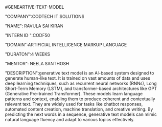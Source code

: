 #GENEARTIVE-TEXT-MODEL

"COMPANY":CODTECH IT SOLUTIONS

"NAME": RAVULA SAI KIRAN

"INTERN ID ":CODF50

"DOMAIN":ARTIFICIAL INTELLIGENCE MARKUP LANGUAGE

"DURATON":4 WEEKS

"MENTOR": NEELA SANTHOSH

"DESCRIPTION":generative text model is an AI-based system designed to generate human-like text. It is trained on vast amounts of data and uses deep learning techniques, such as recurrent neural networks (RNNs), Long Short-Term Memory (LSTM), and transformer-based architectures like GPT (Generative Pre-trained Transformer). These models learn language patterns and context, enabling them to produce coherent and contextually relevant text. They are widely used for tasks like chatbot responses, automated content creation, machine translation, and creative writing. By predicting the next words in a sequence, generative text models can mimic natural language fluency and adapt to various topics effectively.
